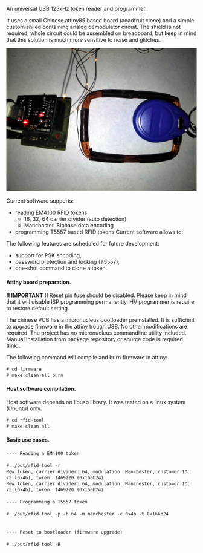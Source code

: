 An universal USB 125kHz token reader and programmer.

It uses a small Chinese attiny85 based board (adadfruit clone) and a simple custom shiled containing analog demodulator circuit. The shield is not required, whole circuit could be 
assembled on breadboard, but keep in mind that this solution is much more sensitive to noise and glitches.

![Alt text](doc/rfid-reader.jpg)

Current software supports:
 - reading EM4100 RFID tokens
    - 16, 32, 64 carrier divider (auto detection)
    - Manchaster, Biphase data encoding
 - programming T5557 based RFID tokens
Current software allows to:

The following features are scheduled for future development:
- support for PSK encoding,
- password protection and locking (T5557),
- one-shot command to clone a token.

#### Attiny board preparation.

**!! IMPORTANT !!** Reset pin fuse should be disabled. Please keep in mind that it will disable ISP programming permanently, HV programmer is require to restore default setting.

The chinese PCB has a micronucleus bootloader preinstalled. It is sufficient to upgrade firmware in the attiny trough USB. No other modifications are required. The project has no micronucleus commandline utility included. Manual installation from package repository or source code is required [(link)](https://github.com/micronucleus/micronucleus).

The following command will compile and burn firmware in attiny:

```console
# cd firmware
# make clean all burn
```

#### Host software compilation.

Host software depends on libusb library. It was tested on a linux system (Ubuntu) only.

```console
# cd rfid-tool
# make clean all
```

#### Basic use cases.

```console
---- Reading a EM4100 token

# ./out/rfid-tool -r
New token, carrier divider: 64, modulation: Manchester, customer ID: 75 (0x4b), token: 1469220 (0x166b24)
New token, carrier divider: 64, modulation: Manchester, customer ID: 75 (0x4b), token: 1469220 (0x166b24)

---- Programming a T5557 token

# ./out/rfid-tool -p -b 64 -m manchester -c 0x4b -t 0x166b24


---- Reset to bootloader (firmware upgrade)

# ./out/rfid-tool -R
```
